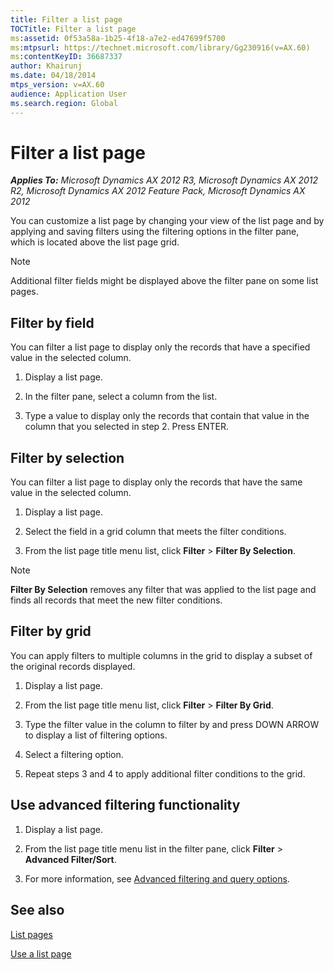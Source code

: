 ```yaml
---
title: Filter a list page
TOCTitle: Filter a list page
ms:assetid: 0f53a58a-1b25-4f18-a7e2-ed47699f5700
ms:mtpsurl: https://technet.microsoft.com/library/Gg230916(v=AX.60)
ms:contentKeyID: 36687337
author: Khairunj
ms.date: 04/18/2014
mtps_version: v=AX.60
audience: Application User
ms.search.region: Global
---
```


# Filter a list page 


_**Applies To:** Microsoft Dynamics AX 2012 R3, Microsoft Dynamics AX 2012 R2, Microsoft Dynamics AX 2012 Feature Pack, Microsoft Dynamics AX 2012_

You can customize a list page by changing your view of the list page and by applying and saving filters using the filtering options in the filter pane, which is located above the list page grid.


> [!NOTE]
> <P>Additional filter fields might be displayed above the filter pane on some list pages.</P>



## Filter by field

You can filter a list page to display only the records that have a specified value in the selected column.

1.  Display a list page.

2.  In the filter pane, select a column from the list.

3.  Type a value to display only the records that contain that value in the column that you selected in step 2. Press ENTER.

## Filter by selection

You can filter a list page to display only the records that have the same value in the selected column.

1.  Display a list page.

2.  Select the field in a grid column that meets the filter conditions.

3.  From the list page title menu list, click **Filter** \> **Filter By Selection**.


> [!NOTE]
> <P><STRONG>Filter By Selection</STRONG> removes any filter that was applied to the list page and finds all records that meet the new filter conditions.</P>



## Filter by grid

You can apply filters to multiple columns in the grid to display a subset of the original records displayed.

1.  Display a list page.

2.  From the list page title menu list, click **Filter** \> **Filter By Grid**.

3.  Type the filter value in the column to filter by and press DOWN ARROW to display a list of filtering options.

4.  Select a filtering option.

5.  Repeat steps 3 and 4 to apply additional filter conditions to the grid.

## Use advanced filtering functionality

1.  Display a list page.

2.  From the list page title menu list in the filter pane, click **Filter** \> **Advanced Filter/Sort**.

3.  For more information, see [Advanced filtering and query options](advanced-filtering-and-query-options.md).

## See also

[List pages](list-pages.md)

[Use a list page](use-a-list-page.md)

  


